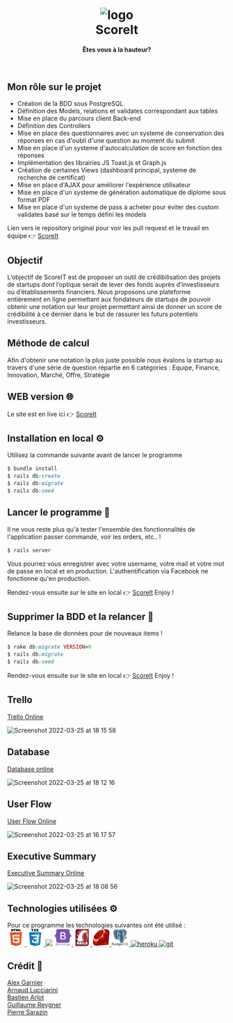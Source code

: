 
<h1 align="center">
  <br>

<img src="app/assets/images/logo.png" alt="logo" width="200">
  <br>
ScoreIt <br>
</h1>
<h4 align="center">Êtes vous à la hauteur?</h4>
<br>

## Mon rôle sur le projet

- Création de la BDD sous PostgreSQL
- Définition des Models, relations et validates correspondant aux tables
- Mise en place du parcours client Back-end
- Définition des Controllers
- Mise en place des questionnaires avec un systeme de conservation des réponses en cas d'oubli d'une question au moment du submit
- Mise en place d'un systeme d'autocalculation de score en fonction des réponses
- Implémentation des librairies JS Toast.js et Graph.js
- Création de certaines Views (dashboard principal, systeme de recherche de certificat)
- Mise en place d'AJAX pour améliorer l'expérience utilisateur
- Mise en place d'un systeme de génération automatique de diplome sous format PDF
- Mise en place d'un systeme de pass à acheter pour éviter des custom validates basé sur le temps défini les models

Lien vers le repository original pour voir les pull request et le travail en équipe 👉 [ScoreIt](https://github.com/Bastien-Arlot/ScoreIT)

## Objectif

L’objectif de ScoreIT est de proposer un outil de crédibilisation des projets de startups dont l’optique serait de lever des fonds auprès d’investisseurs ou d’établissements financiers. Nous proposons une plateforme entièrement en ligne permettant aux fondateurs de startups de pouvoir obtenir une notation sur leur projet permettant ainsi de donner un score de crédibilité à ce dernier dans le but de rassurer les futurs potentiels investisseurs.

## Méthode de calcul

Afin d'obtenir une notation la plus juste possible nous évalons la startup au travers d'une série de question répartie en 6 catégories : Equipe, Finance, Innovation, Marché, Offre, Stratégie

## WEB version 🌐

Le site est en live ici 👉 [ScoreIt](https://scoreit-thp.herokuapp.com/)

## Installation en local ⚙️

Utilisez la commande suivante avant de lancer le programme

```ruby
$ bundle install
$ rails db:create
$ rails db:migrate
$ rails db:seed
```

## Lancer le programme 🚦

Il ne vous reste plus qu'à tester l'ensemble des fonctionnalités de l'application passer commande, voir les orders, etc.. !

```ruby
$ rails server
```

Vous pourrez vous enregistrer avec votre username, votre mail et votre mot de passe en local et en production.
L'authentification via Facebook ne fonctionne qu'en production.

Rendez-vous ensuite sur le site en local 👉 [ScoreIt](http://localhost:3000/)
Enjoy !

## Supprimer la BDD et la relancer 🚦

Relance la base de données pour de nouveaux items !

```ruby
$ rake db:migrate VERSION=0
$ rails db:migrate
$ rails db:seed
```

Rendez-vous ensuite sur le site en local 👉 [ScoreIt](http://localhost:3000/)
Enjoy !

## Trello

[Trello Online](https://trello.com/b/dFv9jOOq/scoreit)

![Screenshot 2022-03-25 at 18 15 58](https://user-images.githubusercontent.com/86610960/160171269-7821ad6e-195f-43c5-85ad-d03f4f3a26d6.jpg)

## Database

[Database online](https://miro.com/app/board/uXjVOF7rKAM=/?invite_link_id=525554574798)

![Screenshot 2022-03-25 at 18 12 16](https://user-images.githubusercontent.com/86610960/160171226-075cd642-21a0-4312-b139-fa6b084f5a35.jpg)



## User Flow

[User Flow Online](https://miro.com/app/board/uXjVOCMmneg=/)

![Screenshot 2022-03-25 at 16 17 57](https://user-images.githubusercontent.com/86610960/160171188-6c6bef81-59f8-46cb-84d1-e28249638c1e.jpg)


## Executive Summary


[Executive Summary Online](https://docs.google.com/presentation/d/1KSS7ghJgcDp-6US5gNvaofoyitLnBXfw/edit#slide=id.p1)

![Screenshot 2022-03-25 at 18 08 56](https://user-images.githubusercontent.com/86610960/160171131-bdac1169-aee6-4972-a4e8-ee298fff78c1.jpg)


## Technologies utilisées ⚙️
<p align="left">Pour ce programme les technologies suivantes ont été utilisé : <br>
<a href="https://www.w3.org/html/" target="_blank" rel="noreferrer"> <img src="https://raw.githubusercontent.com/devicons/devicon/master/icons/html5/html5-original-wordmark.svg" alt="html5" width="40" height="40"/> </a>
<a href="https://www.w3schools.com/css/" target="_blank" rel="noreferrer"> <img src="https://raw.githubusercontent.com/devicons/devicon/master/icons/css3/css3-original-wordmark.svg" alt="css3" width="40" height="40"/> </a>
<img src="http://3con14.biz/code/_data/js/intro/js-logo.png" width="35">
<a href="https://getbootstrap.com" target="_blank" rel="noreferrer"> <img src="https://raw.githubusercontent.com/devicons/devicon/master/icons/bootstrap/bootstrap-plain-wordmark.svg" alt="bootstrap" width="40" height="40"/> </a>
<a href="https://rubyonrails.org" target="_blank" rel="noreferrer"> <img src="https://raw.githubusercontent.com/devicons/devicon/master/icons/rails/rails-original-wordmark.svg" alt="rails" width="40" height="40"/> </a>
<a href="https://www.ruby-lang.org/en/" target="_blank" rel="noreferrer"> <img src="https://raw.githubusercontent.com/devicons/devicon/master/icons/ruby/ruby-original.svg" alt="ruby" width="40" height="40"/> </a>
<a href="https://www.postgresql.org" target="_blank" rel="noreferrer"> <img src="https://raw.githubusercontent.com/devicons/devicon/master/icons/postgresql/postgresql-original-wordmark.svg" alt="postgresql" width="40" height="40"/> </a>
<a href="https://heroku.com" target="_blank" rel="noreferrer"> <img src="https://www.vectorlogo.zone/logos/heroku/heroku-icon.svg" alt="heroku" width="40" height="40"/> </a>
<a href="https://git-scm.com/" target="_blank" rel="noreferrer"> <img src="https://www.vectorlogo.zone/logos/git-scm/git-scm-icon.svg" alt="git" width="40" height="40"/> </a>

## Crédit 🔗
[Alex Garnier](https://github.com/alegarn)<br>
[Arnaud Lucciarini](https://github.com/Non0-13)<br>
[Bastien Arlot](https://github.com/Bastien-Arlot)<br>
[Guillaume Reygner](https://github.com/guillaume-rygn)<br>
[Pierre Sarazin](https://github.com/PierreSARAZIN1)
